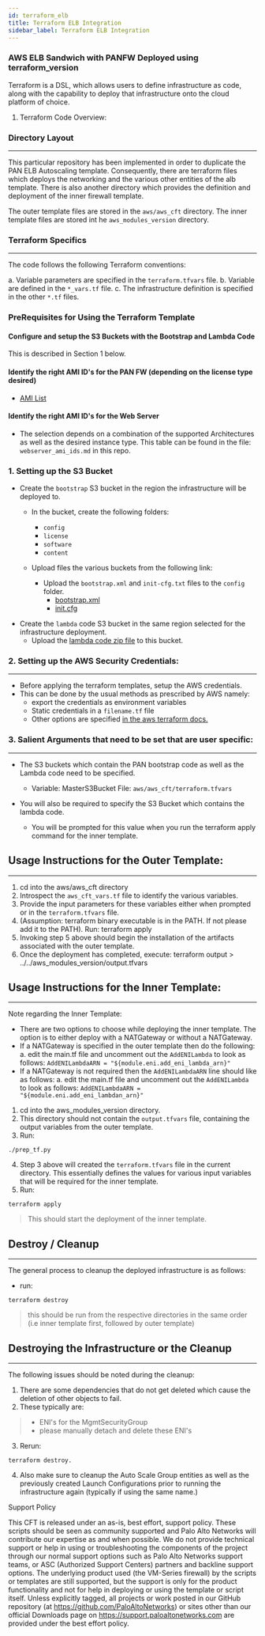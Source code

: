 ```yaml
---
id: terraform_elb
title: Terraform ELB Integration
sidebar_label: Terraform ELB Integration
---
```


### AWS ELB Sandwich with PANFW Deployed using terraform_version
Terraform is a DSL, which allows users to define infrastructure as code, along with the capability to deploy that infrastructure
onto the cloud platform of choice.

1. Terraform Code Overview:

### Directory Layout
-----------------

This particular repository has been implemented in order to duplicate the PAN ELB Autoscaling template. Consequently,
there are terraform files which deploys the networking and the various other entities of the alb template. There is also another directory
which provides the definition and deployment of the inner firewall template.

The outer template files are stored in the ```aws/aws_cft``` directory.
The inner template files are stored int he ```aws_modules_version``` directory.

### Terraform Specifics
-------------------

The code follows the following Terraform conventions:

a. Variable parameters are specified in the ```terraform.tfvars``` file.
b. Variable are defined in the ```*_vars.tf``` file.
c. The infrastructure definition is specified in the other ```*.tf``` files.

### PreRequisites for Using the Terraform Template

#### Configure and setup the S3 Buckets with the Bootstrap and Lambda Code
   This is described in Section 1 below.


#### Identify the right AMI ID's for the PAN FW (depending on the license type desired)

  - <a href="https://www.paloaltonetworks.com/documentation/global/compatibility-matrix/vm-series-firewalls/aws-cft-amazon-machine-images-ami-list" target="_blank">AMI List</a>

#### Identify the right AMI ID's for the Web Server
  - The selection depends on a combination of the supported Architectures as well as the desired instance type.
    This table can be found in the file: `webserver_ami_ids.md` in this repo.

### 1. Setting up the S3 Bucket

  * Create the ```bootstrap``` S3 bucket in the region the infrastructure will be deployed to.
      - In the bucket, create the following folders:
          - ```config```
          - ```license```
          - ```software```
          - ```content```
    - Upload files the various buckets from the following link:

      - Upload the ``` bootstrap.xml ``` and ``` init-cfg.txt ``` files to the ``` config ``` folder.
        - <a href="https://github.com/PaloAltoNetworks/aws-elb-autoscaling/blob/master/Version-1.2/bootstrap.xml" target="_blank">bootstrap.xml</a> 
        - <a href="https://github.com/PaloAltoNetworks/aws-elb-autoscaling/tree/master/Version-1.2" target="_blank">init.cfg</a>  
  - Create the ```lambda``` code S3 bucket in the same region selected for the infrastructure deployment.
      - Upload the <a href="https://github.com/PaloAltoNetworks/aws-elb-autoscaling/blob/master/Version-1.2/panw-aws.zip" target="_blank">lambda code zip file</a> to this bucket.

### 2. Setting up the AWS Security Credentials:
  --------------------------------------

 - Before applying the terraform templates, setup the AWS credentials.
 - This can be done by the usual methods as prescribed by AWS namely:
    - export the credentials as environment variables
    - Static credentials in a ```filename.tf``` file
    - Other options are specified  <a href="https://www.terraform.io/docs/providers/aws/index.html" target="_blank">in the aws terraform docs.</a>

### 3. Salient Arguments that need to be set that are user specific:
  ---------------------------------------------------------

  - The S3 buckets which contain the PAN bootstrap code as well as the Lambda code need to be specified.
    - Variable: MasterS3Bucket File: ```aws/aws_cft/terraform.tfvars```

  - You will also be required to specify the S3 Bucket which contains the lambda code.
     - You will be prompted for this value when you run the terraform apply command for the inner template.



## Usage Instructions for the Outer Template:
------------------------------------------
1. cd into the aws/aws_cft directory
2. Introspect the ```aws_cft_vars.tf``` file to identify the various variables.
3. Provide the input parameters for these variables either when prompted or in the ```terraform.tfvars``` file.
4. (Assumption: terraform binary executable is in the PATH. If not please add it to the PATH). Run: terraform apply
5. Invoking step 5 above should begin the installation of the artifacts associated with the outer template.
6. Once the deployment has completed, execute: terraform output > ../../aws_modules_version/output.tfvars

## Usage Instructions for the Inner Template:
------------------------------------------

Note regarding the Inner Template:

 - There are two options to choose while deploying the inner template. The option is to either deploy with a NATGateway or without
    a NATGateway.
 - If a NATGateway is specified in the outer template then do the following:
    a. edit the main.tf file and uncomment out the ```AddENILambda``` to look as follows:
       ```AddENILambdaARN = "${module.eni.add_eni_lambda_arn}"```
 - If a NATGateway is not required then the ```AddENILambdaARN``` line should like as follows:
    a. edit the main.tf file and uncomment out the ```AddENILambda``` to look as follows:
      ```AddENILambdaARN = "${module.eni.add_eni_lambdan_arn}"```

1. cd into the aws_modules_version directory.
2. This directory should not contain the ```output.tfvars``` file, containing the output variables from the outer template.
3. Run: 
``` console
./prep_tf.py
```
4. Step 3 above will created the ```terraform.tfvars``` file in the current directory. This essentially defines the values for
   various input variables that will be required for the inner template.
5. Run: 
``` console
terraform apply
```
> This should start the deployment of the inner template.

## Destroy / Cleanup
-----------------

The general process to cleanup the deployed infrastructure is as follows:
  - run: 
  ``` console
  terraform destroy
  ```
  > this should be run from the respective directories in the same order (i.e inner template first, followed by outer template)

## Destroying the Infrastructure or the Cleanup
--------------------------------------------

The following issues should be noted during the cleanup:

1. There are some dependencies that do not get deleted which cause the deletion of other objects to fail.
2. These typically are:
  > * ENI's for the MgmtSecurityGroup
  > * please manually detach and delete these ENI's
3. Rerun: 
``` console
terraform destroy.
```
4. Also make sure to cleanup the Auto Scale Group entities as well as the previously created Launch Configurations prior to running the infrastructure again (typically if using the same name.)

Support Policy

This CFT is released under an as-is, best effort, support policy. These scripts should be seen as community supported and Palo Alto Networks will contribute our
expertise as and when possible. We do not provide technical support or help in using or troubleshooting the components of the project through our normal support
options such as Palo Alto Networks support teams, or ASC (Authorized Support Centers) partners and backline support options. The underlying product used
(the VM-Series firewall) by the scripts or templates are still supported, but the support is only for the product functionality and not for help in deploying or
using the template or script itself. Unless explicitly tagged, all projects or work posted in our GitHub repository (at https://github.com/PaloAltoNetworks) or
sites other than our official Downloads page on https://support.paloaltonetworks.com are provided under the best effort policy.